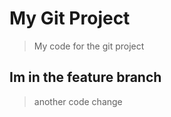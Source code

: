 # My Git Project 

> My code for the git project 
## Im in the feature branch 

> another code change 
